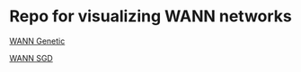 # Repo for visualizing WANN networks

[WANN Genetic](https://github.com/plonerma/wann-genetic)

[WANN SGD](https://github.com/plonerma/wann-gradient-based)
